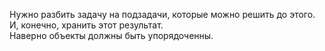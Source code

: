 Нужно разбить задачу на подзадачи, которые можно решить до этого. И, конечно, хранить этот результат.  
Наверно объекты должны быть упорядоченны.